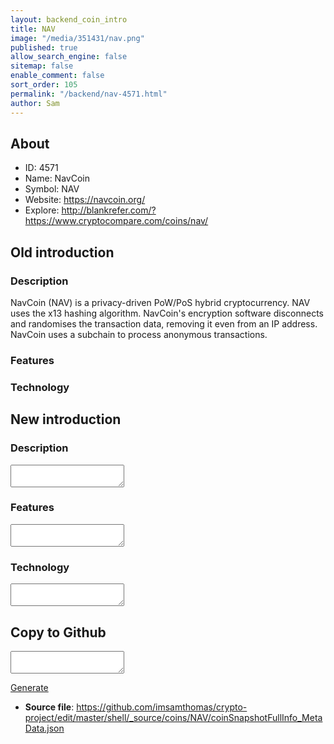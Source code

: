 ```yaml
---
layout: backend_coin_intro
title: NAV
image: "/media/351431/nav.png"
published: true
allow_search_engine: false
sitemap: false
enable_comment: false
sort_order: 105
permalink: "/backend/nav-4571.html"
author: Sam
---
```


## About

- ID: 4571
- Name: NavCoin
- Symbol: NAV
- Website: https://navcoin.org/
- Explore: http://blankrefer.com/?https://www.cryptocompare.com/coins/nav/


## Old introduction

### Description

<p>NavCoin (NAV) is a privacy-driven PoW/PoS hybrid cryptocurrency. NAV uses the x13 hashing algorithm. NavCoin&#39;s encryption software disconnects and randomises the transaction data, removing it even from an IP address. NavCoin uses a subchain to process anonymous transactions.</p>

### Features


### Technology




## New introduction


### Description
<textarea id="meta_description" name="description"></textarea>

### Features
<textarea id="meta_features" name="features"></textarea>

### Technology
<textarea id="meta_technology" name="technology"></textarea>


## Copy to Github

<textarea id="coinsnapshotfullinfo_metadata"></textarea>

<a href="#gen" onclick="generateMetaDatJson()">Generate</a>

- **Source file**: <a href="https://github.com/imsamthomas/crypto-project/edit/master/shell/_source/coins/NAV/coinSnapshotFullInfo_MetaData.json">https://github.com/imsamthomas/crypto-project/edit/master/shell/_source/coins/NAV/coinSnapshotFullInfo_MetaData.json</a>

